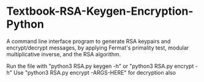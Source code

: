 # Textbook-RSA-Keygen-Encryption-Python
A command line interface program to generate RSA keypairs and encrypt/decrypt messages, by applying Fermat's primality test, modular multiplicative inverse, and the RSA algorithm.

Run the file with "python3 RSA.py keygen -h" or "python3 RSA.py encrypt -h"
Use "python3 RSA.py encrypt -ARGS-HERE" for decryption also
